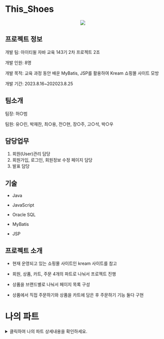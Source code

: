 #  This_Shoes

<p align="center">
  <img src="https://github.com/ykmr0331/myProject/assets/117189519/88aa1a69-1450-403f-82cf-6e5f05deb956">
</p>

## 프로젝트 정보

개발 팀: 아이티윌 자바 교육 143기 2차 프로젝트 2조

개발 인원: 8명 

개발 목적:  교육 과정 동안 배운 MyBatis, JSP를 활용하여 Kream 쇼핑몰 사이트 모방

개발 기간: 2023.8.16~202023.8.25

## 팀소개

팀장: 허○범

팀원: 유○린, 박재찬, 최○용, 전○현, 장○주, 고○석, 박○우


## 담당업무

1. 회원(User)관리 담당
2. 회원가입, 로그인, 회원정보 수정 페이지 담당
3. 발표 담당

## 기술

 
 - Java 

- JavaScript

- Oracle SQL

- MyBatis

- JSP

## 프로젝트 소개

- 현재 운영되고 있는  쇼핑몰 사이트인 kream 사이트를 참고

- 회원, 상품, 카트, 주문 4개의 파트로 나눠서 프로젝트 진행 

- 상품을 브랜드별로 나눠서 페이지 목록 구성

- 상품에서 직접 주문하기와 상품을 카트에 담은 후 주문하기 기능 둘다 구현


# 나의 파트


<details>
<summary>클릭하여 나의 파트 상세내용을 확인하세요.</summary>

<br><br>

## 1. 메인 페이지

![메인페이지](https://github.com/ykmr0331/myProject/assets/117189519/a6ed50bf-0bbd-4757-b5a7-9cfa3e031223)


- This Shoes 프로젝트의 메인 페이지
  
- 랜덤으로 브랜드별 상품 2개씩 보여줌

- jsp:include를 활용하여 각 페이지에 일관된 헤더와 사이드 메뉴 포함(유지보수성 향상)


<br><br>

## 2. 회원가입 페이지

![회원가입 페이지](https://github.com/ykmr0331/myProject/assets/117189519/95ccba91-8462-457b-b791-f3157c0b009d)


- This Shoes 프로젝트의 회원가입 페이지
  
- Javascript를 활용하여 유효성 감사 및 아이디 중복체크



<br><br>

## 3. 로그인 페이

![회원가입 페이지](https://github.com/ykmr0331/myProject/assets/117189519/95ccba91-8462-457b-b791-f3157c0b009d)


- This Shoes 프로젝트의 회원가입 페이지
  
- Javascript를 활용하여 유효성 감사 및 아이디 중복체크






</details>













  


